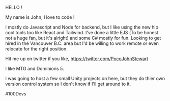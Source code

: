 HELLO ! 

My name is John, I love to code !

I mostly do Javascript and Node for backend, but I like using the new hip cool tools too like React and Tailwind. I've done a little EJS (To be honest not a huge fan, but it's alright) and some C# mostly for fun. Looking to get hired in the Vancouver B.C. area but I'd be willing to work remote or even relocate for the right position. 

Hit me up on twitter if you like, https://twitter.com/PocoJohnStewart

I like MTG and Dominions 5. 

 I was going to host a few small Unity projects on here, but they do thier own version control system so I don't know if I'll get around to it. 

#100Devs 

<!---
JohnRobertStewart/JohnRobertStewart is a ✨ special ✨ repository because its `README.md` (this file) appears on your GitHub profile.
You can click the Preview link to take a look at your changes.
--->
